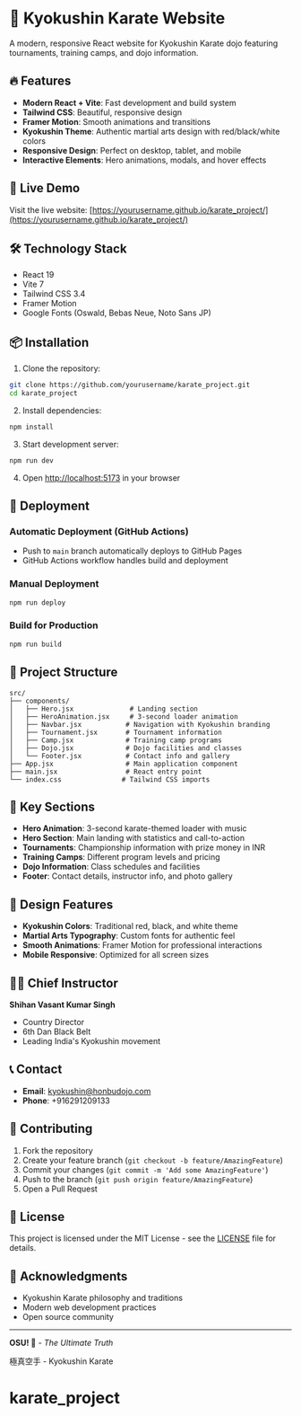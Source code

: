 # 🥋 Kyokushin Karate Website

A modern, responsive React website for Kyokushin Karate dojo featuring tournaments, training camps, and dojo information.

## 🔥 Features

- **Modern React + Vite**: Fast development and build system
- **Tailwind CSS**: Beautiful, responsive design
- **Framer Motion**: Smooth animations and transitions
- **Kyokushin Theme**: Authentic martial arts design with red/black/white colors
- **Responsive Design**: Perfect on desktop, tablet, and mobile
- **Interactive Elements**: Hero animations, modals, and hover effects

## 🚀 Live Demo

Visit the live website: [https://yourusername.github.io/karate_project/](https://yourusername.github.io/karate_project/)

## 🛠️ Technology Stack

- React 19
- Vite 7
- Tailwind CSS 3.4
- Framer Motion
- Google Fonts (Oswald, Bebas Neue, Noto Sans JP)

## 📦 Installation

1. Clone the repository:
```bash
git clone https://github.com/yourusername/karate_project.git
cd karate_project
```

2. Install dependencies:
```bash
npm install
```

3. Start development server:
```bash
npm run dev
```

4. Open [http://localhost:5173](http://localhost:5173) in your browser

## 🚀 Deployment

### Automatic Deployment (GitHub Actions)
- Push to `main` branch automatically deploys to GitHub Pages
- GitHub Actions workflow handles build and deployment

### Manual Deployment
```bash
npm run deploy
```

### Build for Production
```bash
npm run build
```

## 📁 Project Structure

```
src/
├── components/
│   ├── Hero.jsx              # Landing section
│   ├── HeroAnimation.jsx     # 3-second loader animation
│   ├── Navbar.jsx           # Navigation with Kyokushin branding
│   ├── Tournament.jsx       # Tournament information
│   ├── Camp.jsx             # Training camp programs
│   ├── Dojo.jsx             # Dojo facilities and classes
│   └── Footer.jsx           # Contact info and gallery
├── App.jsx                  # Main application component
├── main.jsx                 # React entry point
└── index.css               # Tailwind CSS imports
```

## 🥋 Key Sections

- **Hero Animation**: 3-second karate-themed loader with music
- **Hero Section**: Main landing with statistics and call-to-action
- **Tournaments**: Championship information with prize money in INR
- **Training Camps**: Different program levels and pricing
- **Dojo Information**: Class schedules and facilities
- **Footer**: Contact details, instructor info, and photo gallery

## 🎨 Design Features

- **Kyokushin Colors**: Traditional red, black, and white theme
- **Martial Arts Typography**: Custom fonts for authentic feel
- **Smooth Animations**: Framer Motion for professional interactions
- **Mobile Responsive**: Optimized for all screen sizes

## 👨‍🏫 Chief Instructor

**Shihan Vasant Kumar Singh**
- Country Director
- 6th Dan Black Belt
- Leading India's Kyokushin movement

## 📞 Contact

- **Email**: kyokushin@honbudojo.com
- **Phone**: +916291209133

## 🌟 Contributing

1. Fork the repository
2. Create your feature branch (`git checkout -b feature/AmazingFeature`)
3. Commit your changes (`git commit -m 'Add some AmazingFeature'`)
4. Push to the branch (`git push origin feature/AmazingFeature`)
5. Open a Pull Request

## 📄 License

This project is licensed under the MIT License - see the [LICENSE](LICENSE) file for details.

## 🙏 Acknowledgments

- Kyokushin Karate philosophy and traditions
- Modern web development practices
- Open source community

---

**OSU! 🥋** - *The Ultimate Truth*

極真空手 - Kyokushin Karate
# karate_project
